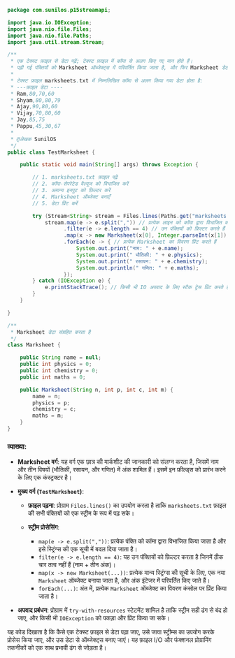 
```java
package com.sunilos.p15streamapi;

import java.io.IOException;
import java.nio.file.Files;
import java.nio.file.Paths;
import java.util.stream.Stream;

/**
 * एक टेक्स्ट फ़ाइल से डेटा पढ़ें; टेक्स्ट फ़ाइल में कॉमा से अलग किए गए मान होते हैं।
 * पढ़ी गई पंक्तियों को Marksheet ऑब्जेक्ट्स में परिवर्तित किया जाता है, और फिर Marksheet डेटा प्रिंट किया जाता है।
 * 
 * टेक्स्ट फ़ाइल marksheets.txt में निम्नलिखित कॉमा से अलग किया गया डेटा होता है:
 * ---फ़ाइल डेटा ----
 * Ram,80,70,60
 * Shyam,80,80,79
 * Ajay,90,80,60
 * Vijay,70,80,60
 * Jay,85,75
 * Pappu,45,30,67
 * 
 * @लेखक SunilOS
 */
public class TestMarksheet {

    public static void main(String[] args) throws Exception {

        // 1. marksheets.txt फ़ाइल पढ़ें
        // 2. कॉमा-सेपरेटेड वैल्यूज को विभाजित करें
        // 3. अमान्य इनपुट को फ़िल्टर करें
        // 4. Marksheet ऑब्जेक्ट बनाएँ
        // 5. डेटा प्रिंट करें

        try (Stream<String> stream = Files.lines(Paths.get("marksheets.txt"))) {
            stream.map(e -> e.split(",")) // प्रत्येक लाइन को कॉमा द्वारा विभाजित करते हैं
                  .filter(e -> e.length == 4) // उन पंक्तियों को फ़िल्टर करते हैं जिनमें ठीक 4 मान नहीं हैं
                  .map(x -> new Marksheet(x[0], Integer.parseInt(x[1]), Integer.parseInt(x[2]), Integer.parseInt(x[3]))) // Marksheet ऑब्जेक्ट बनाते हैं
                  .forEach(e -> { // प्रत्येक Marksheet का विवरण प्रिंट करते हैं
                      System.out.print("नाम: " + e.name);
                      System.out.print(" भौतिकी: " + e.physics);
                      System.out.print(" रसायन: " + e.chemistry);
                      System.out.println(" गणित: " + e.maths);
                  });
        } catch (IOException e) {
            e.printStackTrace(); // किसी भी IO अपवाद के लिए स्टैक ट्रेस प्रिंट करते हैं
        }
    }

}

/**
 * Marksheet डेटा संग्रहित करता है
 */
class Marksheet {

    public String name = null;
    public int physics = 0;
    public int chemistry = 0;
    public int maths = 0;

    public Marksheet(String n, int p, int c, int m) {
        name = n;
        physics = p;
        chemistry = c;
        maths = m;
    }
}
```

### व्याख्या:
- **Marksheet वर्ग**: यह वर्ग एक छात्र की मार्कशीट की जानकारी को संलग्न करता है, जिसमें नाम और तीन विषयों (भौतिकी, रसायन, और गणित) में अंक शामिल हैं। इसमें इन फ़ील्ड्स को प्रारंभ करने के लिए एक कंस्ट्रक्टर है।

- **मुख्य वर्ग (`TestMarksheet`)**:
  - **फ़ाइल पढ़ना**: प्रोग्राम `Files.lines()` का उपयोग करता है ताकि `marksheets.txt` फ़ाइल की सभी पंक्तियों को एक स्ट्रीम के रूप में पढ़ सके।
  
  - **स्ट्रीम प्रोसेसिंग**:
    - `map(e -> e.split(","))`: प्रत्येक पंक्ति को कॉमा द्वारा विभाजित किया जाता है और इसे स्ट्रिंग्स की एक सूची में बदल दिया जाता है।
    - `filter(e -> e.length == 4)`: यह उन पंक्तियों को फ़िल्टर करता है जिनमें ठीक चार तत्व नहीं हैं (नाम + तीन अंक)।
    - `map(x -> new Marksheet(...))`: प्रत्येक मान्य स्ट्रिंग्स की सूची के लिए, एक नया `Marksheet` ऑब्जेक्ट बनाया जाता है, और अंक इंटेजर में परिवर्तित किए जाते हैं।
    - `forEach(...)`: अंत में, प्रत्येक `Marksheet` ऑब्जेक्ट का विवरण कंसोल पर प्रिंट किया जाता है।

- **अपवाद प्रबंधन**: प्रोग्राम में `try-with-resources` स्टेटमेंट शामिल है ताकि स्ट्रीम सही ढंग से बंद हो जाए, और किसी भी `IOException` को पकड़ा और प्रिंट किया जा सके।

यह कोड दिखाता है कि कैसे एक टेक्स्ट फ़ाइल से डेटा पढ़ा जाए, उसे जावा स्ट्रीम्स का उपयोग करके प्रोसेस किया जाए, और उस डेटा से ऑब्जेक्ट्स बनाए जाएं। यह फ़ाइल I/O और फंक्शनल प्रोग्रामिंग तकनीकों को एक साथ प्रभावी ढंग से जोड़ता है।
